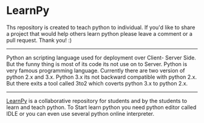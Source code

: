 # LearnPy
Ths repository is created to teach python to individual. If you'd like to share a project that would help others learn python please leave a comment or a pull request. Thank you! :)
________________________________________________________________________________________________________________________________
Python an scripting language used for deployment over Client- Server Side. But the funny thing is most of its code its not use on to Server. Python is very famous programming language. Currently there are two version of python 2.x and 3.x.
Python 3.x its not backward compatible with python 2.x.
But there exits a tool called 3to2 which coverts python 3.x to python 2.x.
________________________________________________________________________________________________________________________________
<a href="https://github.com/BhaveshSGupta/LearnPy/">LearnPy</a> is a collaborative repository for students and by the students to learn and teach python.
To Start learn python you need python editor called IDLE or you can even use several python online interpreter.
